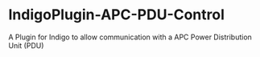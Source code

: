 # IndigoPlugin-APC-PDU-Control
 A Plugin for Indigo to allow communication with a APC Power Distribution Unit (PDU)
